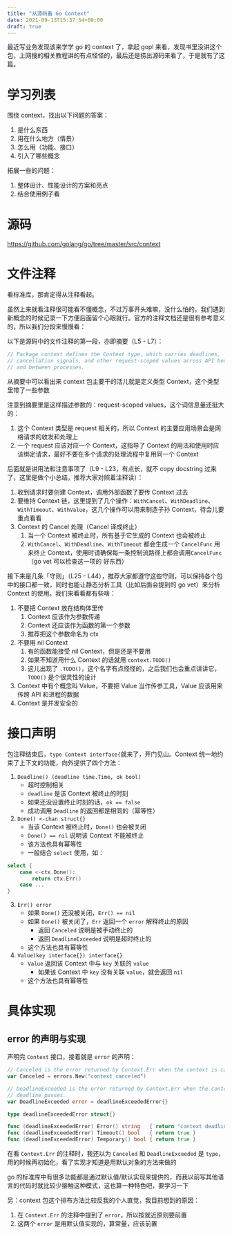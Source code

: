 ```yaml
---
title: "从源码看 Go Context"
date: 2021-09-13T15:37:54+08:00
draft: true
---
```


最近写业务发现该来学学 go 的 context 了，拿起 gopl 来看，发现书里没讲这个包，上网搜的相关教程讲的有点怪怪的，最后还是捞出源码来看了，于是就有了这篇。

# 学习列表

围绕 context，找出以下问题的答案：

1. 是什么东西
2. 用在什么地方（情景）
3. 怎么用（功能、接口）
4. 引入了哪些概念

拓展一些的问题：

1. 整体设计、性能设计的方案和亮点
2. 结合使用例子看

# 源码

https://github.com/golang/go/tree/master/src/context

# 文件注释

看标准库，那肯定得从注释看起。

虽然上来就看注释很可能看不懂概念，不过万事开头难嘛，没什么怕的，我们遇到新概念的时候记录一下方便后面留个心眼就行。官方的注释文档还是很有参考意义的，所以我们分段来慢慢看：

以下是源码中的文件注释的第一段，亦即摘要（L5 - L7）：

```go
// Package context defines the Context type, which carries deadlines,
// cancellation signals, and other request-scoped values across API boundaries
// and between processes.
```

从摘要中可以看出来 context 包主要干的活儿就是定义类型 Context，这个类型里带了一些参数

注意到摘要里是这样描述参数的：request-scoped values，这个词信息量还挺大的：

1. 这个 Context 类型是 request 相关的，所以 Context 的主要应用场景会是网络请求的收发和处理上
2. 一个 request 应该对应一个 Context，这指导了 Context 的用法和使用时应该绑定请求，最好不要在多个请求的处理流程中复用同一个 Context

后面就是讲用法和注意事项了（L9 - L23，有点长，就不 copy docstring 过来了，这里是做个小总结，推荐大家对照着注释读）：

1. 收到请求时要创建 Context，调用外部函数了要传 Context 过去
2. 要维持 Context 链，这里提到了几个操作：`WithCancel`、`WithDeadline`、`WithTimeout`、`WithValue`，这几个操作可以用来制造子孙 Context，待会儿要重点看看
3. Context 的 Cancel 处理（Cancel 译成终止）
   1. 当一个 Context 被终止时，所有基于它生成的 Context 也会被终止
   2. `WithCancel`、`WithDeadline`、`WithTimeout` 都会生成一个 `CancelFunc` 用来终止 Context，使用时请确保每一条控制流路径上都会调用`CancelFunc`（go vet 可以检查这一项的 好东西）

接下来是几条「守则」（L25 - L44），推荐大家都遵守这些守则，可以保持各个包中的接口都一致，同时也能让静态分析工具（比如后面会提到的 go vet）来分析 Context 的使用。我们来看看都有些啥：

1. 不要把 Context 放在结构体里传
   1. Context 应该作为参数传递
   2. Context 还应该作为函数的第一个参数
   3. 推荐把这个参数命名为 ctx
2. 不要用 nil Context
   1. 有的函数能接受 nil Context，但是还是不要用
   2. 如果不知道用什么 Context 的话就用 `context.TODO()`
   3. 这儿出现了 `.TODO()`，这个名字有点怪怪的，之后我们也会重点讲讲它，`TODO()` 是个很灵性的设计
3. Context 中有个概念叫 Value，不要把 Value 当作传参工具，Value 应该用来传跨 API 和进程的数据
4. Context 是并发安全的

# 接口声明

包注释结束后，`type Context interface{`就来了，开门见山。Context 统一地约束了上下文的功能，向外提供了四个方法：

1. `Deadline() (deadline time.Time, ok bool)`
   - 超时控制相关
   - `deadline` 是该 Context 被终止的时刻
   - 如果还没设置终止时刻的话，`ok == false`
   - 成功调用 `Deadline` 的返回都是相同的（幂等性）
2. `Done() <-chan struct{}`
   - 当该 Context 被终止时，`Done()` 也会被关闭
   - `Done() == nil` 说明该 Context 不能被终止
   - 该方法也具有幂等性
   - 一般结合 `select` 使用，如：

```go
select {
	case <-ctx.Done():
		return ctx.Err()
	case ...
}
```

3. `Err() error`
   - 如果 `Done()` 还没被关闭，`Err() == nil`
   - 如果 `Done()` 被关闭了，`Err` 返回一个 `error` 解释终止的原因
     - 返回 `Canceled` 说明是被手动终止的
     - 返回 `DeadlineExceeded` 说明是超时终止的
   - 这个方法也具有幂等性
4. `Value(key interface{}) interface{}`
   - `Value` 返回该 Context 中与 `key` 关联的 `value`
     - 如果该 Context 中 `key` 没有关联 `value`，就会返回 `nil`
   - 这个方法也具有幂等性

# 具体实现

## error 的声明与实现

声明完 `Context` 接口，接着就是 `error` 的声明：

```go
// Canceled is the error returned by Context.Err when the context is canceled.
var Canceled = errors.New("context canceled")

// DeadlineExceeded is the error returned by Context.Err when the context's
// deadline passes.
var DeadlineExceeded error = deadlineExceededError{}

type deadlineExceededError struct{}

func (deadlineExceededError) Error() string   { return "context deadline exceeded" }
func (deadlineExceededError) Timeout() bool   { return true }
func (deadlineExceededError) Temporary() bool { return true }
```

在看 `Context.Err` 的注释时，我还以为 `Canceled` 和 `DeadlineExceeded` 是 `type`，用的时候再初始化，看了实现才知道是用默认对象的方法来做的

go 的标准库中有很多功能都是通过默认值/默认实现来提供的，而我以前写其他语言的代码时就比较少接触这种模式，这也算一种特色吧，要学习一下

另：context 包这个排布方法比较反我的个人直觉，我目前想到的原因：

1. 在 `Context.Err` 的注释中提到了 `error`，所以按就近原则要前置
2. 这两个 `error` 是用默认值实现的，算常量，应该前置
